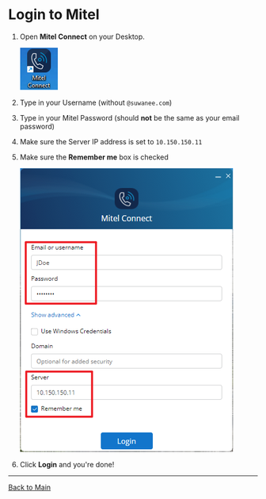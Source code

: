 # Login to Mitel

1. Open **Mitel Connect** on your Desktop.

    ![Mitel Logo](../refs/Mitel/1.png)

1. Type in your Username (without `@suwanee.com`)
1. Type in your Mitel Password (should **not** be the same as your email password)
1. Make sure the Server IP address is set to `10.150.150.11`
1. Make sure the **Remember me** box is checked

    ![Mitel Login](../refs/Mitel/2.png)

1. Click **Login** and you're done!

---

[Back to Main](README.md)
